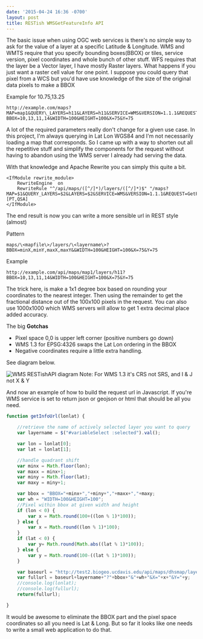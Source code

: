 ```yaml
---
date: '2015-04-24 16:36 -0700'
layout: post
title: RESTish WMSGetFeatureInfo API
---
```


The basic issue when using OGC web services is there's no simple way to
ask for the value of a layer at a specific Latitude & Longitude. WMS and
WMTS require that you specify bounding boxes(BBOX) or tiles, service
version, pixel coordinates and whole bunch of other stuff. WFS requires
that the layer be a Vector layer, I have mostly Raster layers. What
happens if you just want a raster cell value for one point. I suppose
you could query that pixel from a WCS but you'd have use knowledge of
the size of the original data pixels to make a BBOX

Example for 10.75,13.25

```
http://example.com/maps?MAP=map1&QUERY\_LAYERS=h11&LAYERS=h11&SERVICE=WMS&VERSION=1.1.1&REQUEST=GetFeatureInfo&STYLES=default&SRS=EPSG:4326&FEATURE\_COUNT=1&INFO\_FORMAT=text/html?BBOX=10,13,11,14&WIDTH=100&HEIGHT=100&X=75&Y=75
```

A lot of the required parameters really don't change for a given use
case. In this project, I'm always querying in Lat Lon WGS84 and I'm not
necessarily loading a map that corresponds. So I came up with a way to
shorten out all the repetitive stuff and simplify the components for the
request without having to abandon using the WMS server I already had
serving the data.

With that knowledge and Apache Rewrite you can simply this quite a bit.

```shell
<IfModule rewrite_module>
    RewriteEngine  on
    RewriteRule "^/api/maps/([^/]*)/layers/([^/]*)$" "/maps?MAP=$1&QUERY_LAYERS=$2&LAYERS=$2&SERVICE=WMS&VERSION=1.1.1&REQUEST=GetFeatureInfo&STYLES=default&SRS=EPSG:4326&FEATURE_COUNT=1&INFO_FORMAT=text/html" [PT,QSA]
</IfModule>
```

The end result is now you can write a more sensible url in REST style
(almost)

Pattern

`maps/\<mapfile\>/layers/\<layername\>?BBOX=minX,minY,maxX,maxY&&WIDTH=100&HEIGHT=100&X=75&Y=75`

Example
```
http://example.com/api/maps/map1/layers/h11?BBOX=10,13,11,14&WIDTH=100&HEIGHT=100&X=75&Y=75
```
The trick here, is make a 1x1 degree box based on rounding your
coordinates to the nearest integer. Then using the remainder to get the
fractional distance out of the 100x100 pixels in the request. You can
also use 1000x1000 which WMS servers will allow to get 1 extra decimal
place added accuracy.

The big **Gotchas**

-   Pixel space 0,0 is upper left corner (positive numbers go down)
-   WMS 1.3 for EPSG:4326 swaps the Lat Lon ordering in the BBOX
-   Negative coordinates require a little extra handling.

See diagram below.

![WMS RESTishAPI diagram]({{site_baseurl}}/assets/RESTishAPI.png "WMS RESTishAPI diagram")
Note: For WMS 1.3 it's CRS not SRS, and I & J not X & Y

And now an example of how to build the request url in Javascript. If
you're WMS service is set to return json or geojson or html that should
be all you need.

```javascript
function getInfoUrl(lonlat) {

    //retrieve the name of actively selected layer you want to query
    var layername = $("#variableSelect :selected").val();

    var lon = lonlat[0];
    var lat = lonlat[1];

    //handle quadrant shift
    var minx = Math.floor(lon);
    var maxx = minx+1;
    var miny = Math.floor(lat);
    var maxy = miny+1;

    var bbox = "BBOX="+minx+","+miny+","+maxx+","+maxy;
    var wh = "WIDTH=100&HEIGHT=100";
    //Pixel within bbox at given width and height
    if (lon < 0) {
        var x = Math.round(100+((lon % 1)*100));
    } else {
        var x = Math.round((lon % 1)*100);
    }
    if (lat < 0) {
        var y= Math.round(Math.abs((lat % 1)*100));
    } else {
        var y = Math.round(100-((lat % 1)*100));
    }

    var baseurl = "http://test2.biogeo.ucdavis.edu/api/maps/dhsmap/layers/"
    var fullurl = baseurl+layername+"?"+bbox+"&"+wh+"&X="+x+"&Y="+y;
    //console.log(lonlat);
    //console.log(fullurl);
    return(fullurl);

}
```

It would be awesome to eliminate the BBOX part and the pixel space
coordinates so all you need is Lat & Long. But so far it looks like one
needs to write a small web application to do that.
